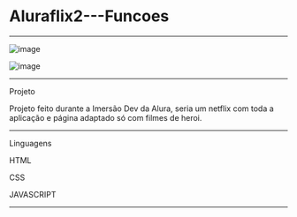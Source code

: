 # Aluraflix2---Funcoes
*******************************************************************************************
![image](https://user-images.githubusercontent.com/72118415/164077354-f9400d75-c04f-4c1a-ac50-ece27354a063.png)


![image](https://user-images.githubusercontent.com/72118415/164077407-011679e2-aefe-440f-b982-796015e79f5a.png)



*******************************************************************************************
Projeto


Projeto feito durante a Imersão Dev da Alura, seria um netflix com toda a aplicação e página 
adaptado só com filmes de heroi. 

*******************************************************************************************
Linguagens 

HTML

CSS

JAVASCRIPT
*******************************************************************************************

